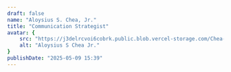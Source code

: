 ```yaml
---
draft: false
name: "Aloysius S. Chea, Jr."
title: "Communication Strategist"
avatar: {
    src: "https://j3delrcvoi6cobrk.public.blob.vercel-storage.com/Chea-KOdJ9xfiKaVJn7naib5OhfpmVG4iDv.jpeg",
    alt: "Aloysius S Chea Jr."
}
publishDate: "2025-05-09 15:39"
---
```

